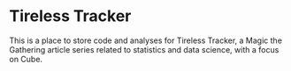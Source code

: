 # Tireless Tracker

This is a place to store code and analyses for Tireless Tracker, a Magic the Gathering article series related to statistics and data science, with a focus on Cube.
